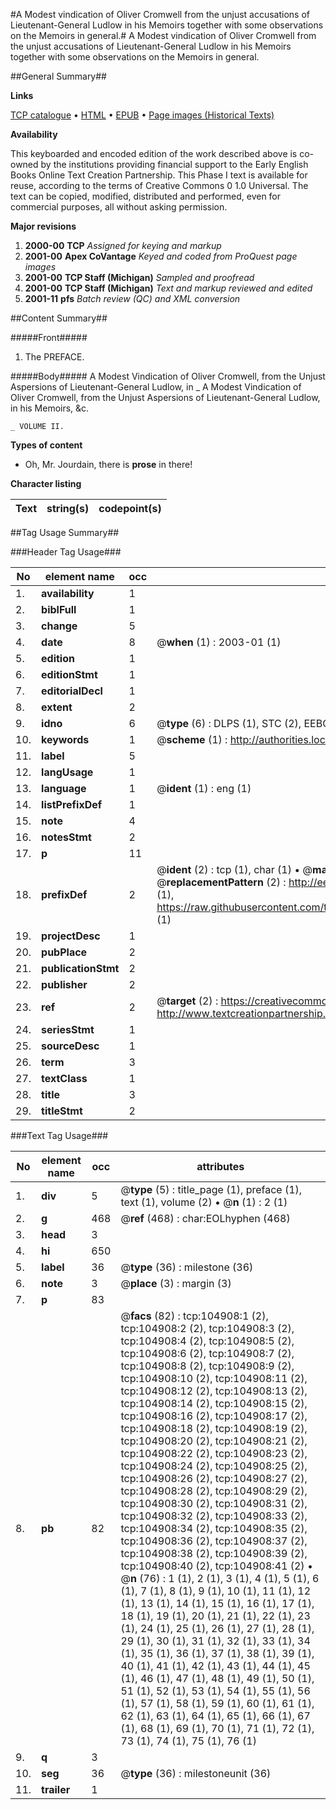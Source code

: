 #A Modest vindication of Oliver Cromwell from the unjust accusations of Lieutenant-General Ludlow in his Memoirs together with some observations on the Memoirs in general.#
A Modest vindication of Oliver Cromwell from the unjust accusations of Lieutenant-General Ludlow in his Memoirs together with some observations on the Memoirs in general.

##General Summary##

**Links**

[TCP catalogue](http://www.ota.ox.ac.uk/tcp/)  • 
[HTML](http://tei.it.ox.ac.uk/tcp/Texts-HTML/free/A51/A51104.html)  • 
[EPUB](http://tei.it.ox.ac.uk/tcp/Texts-EPUB/free/A51/A51104.epub) • 
[Page images (Historical Texts)](https://data.historicaltexts.jisc.ac.uk/view?pubId=eebo-16156378e&pageId=eebo-16156378e-104908-1)

**Availability**

This keyboarded and encoded edition of the
	       work described above is co-owned by the institutions
	       providing financial support to the Early English Books
	       Online Text Creation Partnership. This Phase I text is
	       available for reuse, according to the terms of Creative
	       Commons 0 1.0 Universal. The text can be copied,
	       modified, distributed and performed, even for
	       commercial purposes, all without asking permission.

**Major revisions**

1. __2000-00__ __TCP__ *Assigned for keying and markup*
1. __2001-00__ __Apex CoVantage__ *Keyed and coded from ProQuest page images*
1. __2001-00__ __TCP Staff (Michigan)__ *Sampled and proofread*
1. __2001-00__ __TCP Staff (Michigan)__ *Text and markup reviewed and edited*
1. __2001-11__ __pfs__ *Batch review (QC) and XML conversion*

##Content Summary##

#####Front#####

1. The PREFACE.

#####Body#####
A Modest Vindication of Oliver Cromwell, from the Unjust Aspersions of Lieutenant-General Ludlow, in
    _ A Modest Vindication of Oliver Cromwell, from the Unjust Aspersions of Lieutenant-General Ludlow, in his Memoirs, &c.

    _ VOLUME II.

**Types of content**

  * Oh, Mr. Jourdain, there is **prose** in there!

**Character listing**


|Text|string(s)|codepoint(s)|
|---|---|---|

##Tag Usage Summary##

###Header Tag Usage###

|No|element name|occ|attributes|
|---|---|---|---|
|1.|__availability__|1||
|2.|__biblFull__|1||
|3.|__change__|5||
|4.|__date__|8| @__when__ (1) : 2003-01 (1)|
|5.|__edition__|1||
|6.|__editionStmt__|1||
|7.|__editorialDecl__|1||
|8.|__extent__|2||
|9.|__idno__|6| @__type__ (6) : DLPS (1), STC (2), EEBO-CITATION (1), OCLC (1), VID (1)|
|10.|__keywords__|1| @__scheme__ (1) : http://authorities.loc.gov/ (1)|
|11.|__label__|5||
|12.|__langUsage__|1||
|13.|__language__|1| @__ident__ (1) : eng (1)|
|14.|__listPrefixDef__|1||
|15.|__note__|4||
|16.|__notesStmt__|2||
|17.|__p__|11||
|18.|__prefixDef__|2| @__ident__ (2) : tcp (1), char (1)  •  @__matchPattern__ (2) : ([0-9\-]+):([0-9IVX]+) (1), (.+) (1)  •  @__replacementPattern__ (2) : http://eebo.chadwyck.com/downloadtiff?vid=$1&page=$2 (1), https://raw.githubusercontent.com/textcreationpartnership/Texts/master/tcpchars.xml#$1 (1)|
|19.|__projectDesc__|1||
|20.|__pubPlace__|2||
|21.|__publicationStmt__|2||
|22.|__publisher__|2||
|23.|__ref__|2| @__target__ (2) : https://creativecommons.org/publicdomain/zero/1.0/ (1), http://www.textcreationpartnership.org/docs/. (1)|
|24.|__seriesStmt__|1||
|25.|__sourceDesc__|1||
|26.|__term__|3||
|27.|__textClass__|1||
|28.|__title__|3||
|29.|__titleStmt__|2||


###Text Tag Usage###

|No|element name|occ|attributes|
|---|---|---|---|
|1.|__div__|5| @__type__ (5) : title_page (1), preface (1), text (1), volume (2)  •  @__n__ (1) : 2 (1)|
|2.|__g__|468| @__ref__ (468) : char:EOLhyphen (468)|
|3.|__head__|3||
|4.|__hi__|650||
|5.|__label__|36| @__type__ (36) : milestone (36)|
|6.|__note__|3| @__place__ (3) : margin (3)|
|7.|__p__|83||
|8.|__pb__|82| @__facs__ (82) : tcp:104908:1 (2), tcp:104908:2 (2), tcp:104908:3 (2), tcp:104908:4 (2), tcp:104908:5 (2), tcp:104908:6 (2), tcp:104908:7 (2), tcp:104908:8 (2), tcp:104908:9 (2), tcp:104908:10 (2), tcp:104908:11 (2), tcp:104908:12 (2), tcp:104908:13 (2), tcp:104908:14 (2), tcp:104908:15 (2), tcp:104908:16 (2), tcp:104908:17 (2), tcp:104908:18 (2), tcp:104908:19 (2), tcp:104908:20 (2), tcp:104908:21 (2), tcp:104908:22 (2), tcp:104908:23 (2), tcp:104908:24 (2), tcp:104908:25 (2), tcp:104908:26 (2), tcp:104908:27 (2), tcp:104908:28 (2), tcp:104908:29 (2), tcp:104908:30 (2), tcp:104908:31 (2), tcp:104908:32 (2), tcp:104908:33 (2), tcp:104908:34 (2), tcp:104908:35 (2), tcp:104908:36 (2), tcp:104908:37 (2), tcp:104908:38 (2), tcp:104908:39 (2), tcp:104908:40 (2), tcp:104908:41 (2)  •  @__n__ (76) : 1 (1), 2 (1), 3 (1), 4 (1), 5 (1), 6 (1), 7 (1), 8 (1), 9 (1), 10 (1), 11 (1), 12 (1), 13 (1), 14 (1), 15 (1), 16 (1), 17 (1), 18 (1), 19 (1), 20 (1), 21 (1), 22 (1), 23 (1), 24 (1), 25 (1), 26 (1), 27 (1), 28 (1), 29 (1), 30 (1), 31 (1), 32 (1), 33 (1), 34 (1), 35 (1), 36 (1), 37 (1), 38 (1), 39 (1), 40 (1), 41 (1), 42 (1), 43 (1), 44 (1), 45 (1), 46 (1), 47 (1), 48 (1), 49 (1), 50 (1), 51 (1), 52 (1), 53 (1), 54 (1), 55 (1), 56 (1), 57 (1), 58 (1), 59 (1), 60 (1), 61 (1), 62 (1), 63 (1), 64 (1), 65 (1), 66 (1), 67 (1), 68 (1), 69 (1), 70 (1), 71 (1), 72 (1), 73 (1), 74 (1), 75 (1), 76 (1)|
|9.|__q__|3||
|10.|__seg__|36| @__type__ (36) : milestoneunit (36)|
|11.|__trailer__|1||
